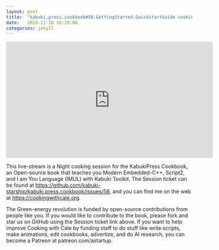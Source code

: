 ```yaml
---
layout: post
title:  "kabuki.press.cookbook#58.GettingStarted.QuickstartGuide cooking session."
date:   2019-11-20 16:20:00
categories: jekyll
---
```


<iframe width="560" height="315" src="https://www.youtube.com/embed/GalaW8Bfw9o" frameborder="0" allow="accelerometer; autoplay; encrypted-media; gyroscope; picture-in-picture" allowfullscreen></iframe>

This live-stream is a Night cooking session for the KabukiPress Cookbook, an Open-source book that teaches you Modern Embedded-C++, Script2, and I am You Language (IMUL) with Kabuki Toolkit. The Session ticket can be found at https://github.com/kabuki-starship/kabuki.press.cookbook/issues/58, and you can find me on the web at https://cookingwithcale.org.

The Green-energy revolution is funded by open-source contributions from people like you.  If you would like to contribute to the book, please fork and star us on GitHub using the Session ticket link above. If you want to help improve Cooking with Cale by funding staff to do stuff like write scripts, make animations, edit cookbooks, advertize, and do AI research, you can become a Patreon at patreon.com/astartup.
